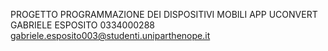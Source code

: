 PROGETTO PROGRAMMAZIONE DEI DISPOSITIVI MOBILI
APP UCONVERT
GABRIELE ESPOSITO 0334000288 gabriele.esposito003@studenti.uniparthenope.it
